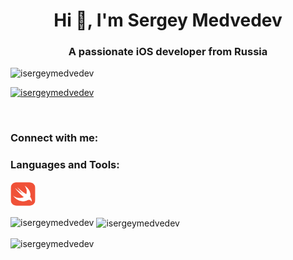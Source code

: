 <h1 align="center">Hi 👋, I'm Sergey Medvedev</h1>
<h3 align="center">A passionate iOS developer from Russia</h3>

<p align="left"> <img src="https://komarev.com/ghpvc/?username=isergeymedvedev&label=Profile%20views&color=0e75b6&style=flat" alt="isergeymedvedev" /> </p>

<p align="left"> <a href="https://github.com/ryo-ma/github-profile-trophy"><img src="https://github-profile-trophy.vercel.app/?username=isergeymedvedev" alt="isergeymedvedev" /></a> </p>

<p align="left"> <a href="https://twitter.com/" target="blank"><img src="https://img.shields.io/twitter/follow/?logo=twitter&style=for-the-badge" alt="" /></a> </p>

<h3 align="left">Connect with me:</h3>
<p align="left">
</p>

<h3 align="left">Languages and Tools:</h3>
<p align="left"> <a href="https://developer.apple.com/swift/" target="_blank" rel="noreferrer"> <img src="https://raw.githubusercontent.com/devicons/devicon/master/icons/swift/swift-original.svg" alt="swift" width="40" height="40"/> </a> </p>

<p><img align="left" src="https://github-readme-stats.vercel.app/api/top-langs?username=isergeymedvedev&show_icons=true&locale=en&layout=compact" alt="isergeymedvedev" /></p>

<p>&nbsp;<img align="center" src="https://github-readme-stats.vercel.app/api?username=isergeymedvedev&show_icons=true&locale=en" alt="isergeymedvedev" /></p>

<p><img align="center" src="https://github-readme-streak-stats.herokuapp.com/?user=isergeymedvedev&" alt="isergeymedvedev" /></p>
